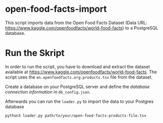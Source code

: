 # open-food-facts-import
This script imports data from the Open Food Facts Dataset (Data URL: https://www.kaggle.com/openfoodfacts/world-food-facts) to a PostgreSQL database.

# Run the Skript
In order to run the script, you have to download and extract the dataset available at https://www.kaggle.com/openfoodfacts/world-food-facts.
The script uses the `en.openfoodfacts.org.products.tsv` file from the dataset.

Create a database on your PostgreSQL server and  define the *database connection information* in `db_config.json`.

Afterwards you can run the `loader.py` to import the data to your Postgres database
```
python3 loader.py path/to/your/open-food-facts-products-file.tsv
```
